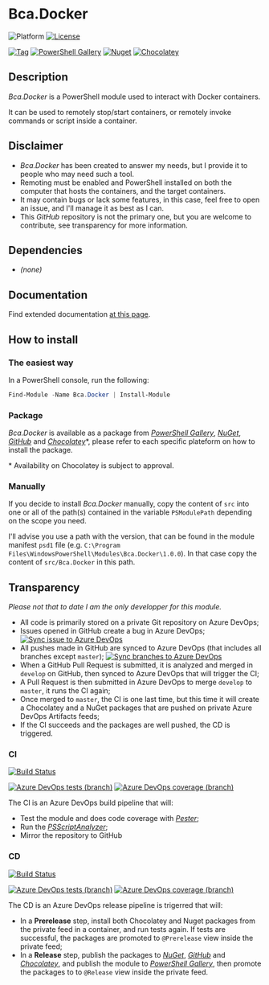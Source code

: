 # Bca.Docker
![Platform](https://img.shields.io/powershellgallery/p/Bca.Docker?logo=powershell&logoColor=white) [![License](https://img.shields.io/github/license/baptistecabrera/bca-docker?logo=open-source-initiative&logoColor=white)](https://opensource.org/licenses/MIT)

[![Tag](https://img.shields.io/github/v/tag/baptistecabrera/bca-docker?logo=github&logoColor=white&label=tag)](https://github.com/baptistecabrera/bca-docker/releases) [![PowerShell Gallery](https://img.shields.io/powershellgallery/v/Bca.Docker?color=informational&logo=powershell&logoColor=white)](https://www.powershellgallery.com/packages/Bca.Docker) [![Nuget](https://img.shields.io/nuget/v/Bca.Docker?color=informational&logo=nuget&logoColor=white)](https://www.nuget.org/packages/Bca.Docker/) [![Chocolatey](https://img.shields.io/chocolatey/v/bca-docker?color=informational&logo=chocolatey&logoColor=white)](https://chocolatey.org/packages/bca-docker)

## Description

_Bca.Docker_ is a PowerShell module used to interact with Docker containers.

It can be used to remotely stop/start containers, or remotely invoke commands or script inside a container.

## Disclaimer

- _Bca.Docker_ has been created to answer my needs, but I provide it to people who may need such a tool.
- Remoting must be enabled and PowerShell installed on both the computer that hosts the containers, and the target containers.
- It may contain bugs or lack some features, in this case, feel free to open an issue, and I'll manage it as best as I can.
- This _GitHub_ repository is not the primary one, but you are welcome to contribute, see transparency for more information.

## Dependencies

- _(none)_

## Documentation
Find extended documentation [at this page](doc/ReadMe.md).

## How to install

### The easiest way

In a PowerShell console, run the following:
```powershell
Find-Module -Name Bca.Docker | Install-Module
```

### Package

_Bca.Docker_ is available as a package from _[PowerShell Gallery](https://www.powershellgallery.com/packages/Bca.Docker)_, _[NuGet](https://www.nuget.org/packages/Bca.Docker/)_, _[GitHub](https://www.github.com/baptistecabrera/bca-docker/packages/)_ and _[Chocolatey](https://chocolatey.org/packages/bca-docker)_*, please refer to each specific plateform on how to install the package.

\* Availability on Chocolatey is subject to approval.

### Manually

If you decide to install _Bca.Docker_ manually, copy the content of `src` into one or all of the path(s) contained in the variable `PSModulePath` depending on the scope you need.

I'll advise you use a path with the version, that can be found in the module manifest `psd1` file (e.g. `C:\Program Files\WindowsPowerShell\Modules\Bca.Docker\1.0.0`). In that case copy the content of `src/Bca.Docker` in this path.

## Transparency

_Please not that to date I am the only developper for this module._

- All code is primarily stored on a private Git repository on Azure DevOps;
- Issues opened in GitHub create a bug in Azure DevOps; [![Sync issue to Azure DevOps](https://github.com/baptistecabrera/bca-docker/workflows/Sync%20issue%20to%20Azure%20DevOps/badge.svg)](https://github.com/baptistecabrera/bca-docker/actions?query=workflow%3A"Sync+issue+to+Azure+DevOps")
- All pushes made in GitHub are synced to Azure DevOps (that includes all branches except `master`); [![Sync branches to Azure DevOps](https://github.com/baptistecabrera/bca-docker/workflows/Sync%20branches%20to%20Azure%20DevOps/badge.svg)](https://github.com/baptistecabrera/bca-docker/actions?query=workflow%3A"Sync+branches+to+Azure+DevOps")
- When a GitHub Pull Request is submitted, it is analyzed and merged in `develop` on GitHub, then synced to Azure DevOps that will trigger the CI;
- A Pull Request is then submitted in Azure DevOps to merge `develop` to `master`, it runs the CI again;
- Once merged to `master`, the CI is one last time, but this time it will create a Chocolatey and a NuGet packages that are pushed on private Azure DevOps Artifacts feeds;
- If the CI succeeds and the packages are well pushed, the CD is triggered.

### CI
[![Build Status](https://dev.azure.com/baptistecabrera/Bca/_apis/build/status/Build/Bca.Docker?repoName=bca-docker&branchName=master)](https://dev.azure.com/baptistecabrera/Bca/_build/latest?definitionId=30&repoName=bca-docker&branchName=master)

[![Azure DevOps tests (branch)](https://img.shields.io/azure-devops/tests/baptistecabrera/Bca/30/master?logo=azure-pipelines&logoColor=white)](https://dev.azure.com/baptistecabrera/Bca/_build/latest?definitionId=30&repoName=bca-docker&branchName=master) [![Azure DevOps coverage (branch)](https://img.shields.io/azure-devops/coverage/baptistecabrera/Bca/30/master?logo=azure-pipelines&logoColor=white)](https://dev.azure.com/baptistecabrera/Bca/_build/latest?definitionId=30&repoName=bca-docker&branchName=master)

The CI is an Azure DevOps build pipeline that will:
- Test the module and does code coverage with _[Pester](https://pester.dev/)_;
- Run the _[PSScriptAnalyzer](https://github.com/PowerShell/PSScriptAnalyzer)_;
- Mirror the repository to GitHub

### CD
[![Build Status](https://dev.azure.com/baptistecabrera/Bca/_apis/build/status/Release/Bca.Docker?repoName=bca-docker&branchName=master)](https://dev.azure.com/baptistecabrera/Bca/_build/latest?definitionId=31&repoName=bca-docker&branchName=master)

[![Azure DevOps tests (branch)](https://img.shields.io/azure-devops/tests/baptistecabrera/Bca/31/master?logo=azure-pipelines&logoColor=white)](https://dev.azure.com/baptistecabrera/Bca/_build/latest?definitionId=31&repoName=bca-docker&branchName=master) [![Azure DevOps coverage (branch)](https://img.shields.io/azure-devops/coverage/baptistecabrera/Bca/31/master?logo=azure-pipelines&logoColor=white)](https://dev.azure.com/baptistecabrera/Bca/_build/latest?definitionId=31&repoName=bca-docker&branchName=master)

The CD is an Azure DevOps release pipeline is trigerred that will:
- In a **Prerelease** step, install both Chocolatey and Nuget packages from the private feed in a container, and run tests again. If tests are successful, the packages are promoted to `@Prerelease` view inside the private feed;
- In a **Release** step, publish the packages to _[NuGet](https://www.nuget.org/)_,  _[GitHub](https://github.com/orgs/baptistecabrera/packages)_ and _[Chocolatey](https://chocolatey.org/)_, and publish the module to _[PowerShell Gallery](https://www.powershellgallery.com/)_, then promote the packages to to `@Release` view inside the private feed.
